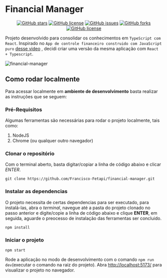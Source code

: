 # Financial Manager
<p align="center">
<a href="https://github.com/Francisco-Fetapi/financial-manager/stargazers"><img alt="GitHub stars" src="https://img.shields.io/github/stars/Francisco-Fetapi/financial-manager?style=plastic"></a>
<a href="https://github.com/Francisco-Fetapi/financial-manager"><img alt="GitHub license" src="https://img.shields.io/badge/Exercise-For%20trainning-orange"></a>
<a href="https://github.com/Francisco-Fetapi/financial-manager/issues"><img alt="GitHub issues" src="https://img.shields.io/github/issues/Francisco-Fetapi/financial-manager?style=plastic"></a>
<a href="https://github.com/Francisco-Fetapi/financial-manager/network"><img alt="GitHub forks" src="https://img.shields.io/github/forks/Francisco-Fetapi/financial-manager?style=plastic"></a>
<a href="https://github.com/Francisco-Fetapi/financial-manager"><img alt="GitHub license" src="https://img.shields.io/github/license/Francisco-Fetapi/financial-manager?style=plastic"></a>
</p>

Projeto desenvolvido para consolidar os conhecimentos em `TypeScript com React`. Inspirado no `App de controle financeiro construido com JavaScript puro` [desse video](https://www.youtube.com/watch?v=xarRciYWT5Q&t=8s) , decidi criar uma versão da mesma aplicação com `React + Typescript`.

![financial-manager](https://user-images.githubusercontent.com/74926014/184113797-392570dd-3c40-4363-8404-4d37992aad0b.gif)


## Como rodar localmente

Para acessar localmente em **ambiente de desenvolvimento** basta realizar as instruções que se seguem:

### Pré-Requisitos

Algumas ferramentas são necessárias para rodar o projeto localmente, tais como:

1. NodeJS
2. Chrome (ou qualquer outro navegador)

### Clonar o repositório

Com o terminal aberto, basta digitar/copiar a linha de código abaixo e clicar _ENTER_.

```
git clone https://github.com/Francisco-Fetapi/financial-manager.git
```

### Instalar as dependencias

O projeto necessita de certas dependencias para ser executado, para instalá-las, abra o _terminal_, navegue até a pasta do projeto clonado no passo anterior e digite/copie a linha de código abaixo e clique **ENTER**, em seguida, aguarde o preocesso de instalação das ferramentas ser concluido.

```
npm install
```
### Iniciar o projeto
```
npm start
```
Rode a aplicação no modo de desenvolvimento com o comando `npm run dev`(executar o comando na raiz do projeto).
Abra [http://localhost:5173/](http://localhost:5173/) para visualizar o projeto no navegador.
